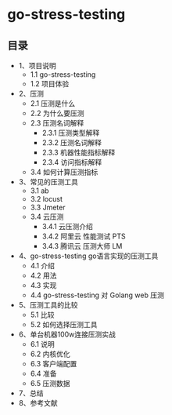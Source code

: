 # go-stress-testing
 
## 目录
- 1、项目说明
    - 1.1 go-stress-testing
    - 1.2 项目体验
- 2、压测
    - 2.1 压测是什么
    - 2.2 为什么要压测
    - 2.3 压测名词解释
        - 2.3.1 压测类型解释
        - 2.3.2 压测名词解释
        - 2.3.3 机器性能指标解释
        - 2.3.4 访问指标解释
    - 3.4 如何计算压测指标
- 3、常见的压测工具
    - 3.1 ab
    - 3.2 locust
    - 3.3 Jmeter
    - 3.4 云压测
        - 3.4.1 云压测介绍
        - 3.4.2 阿里云 性能测试 PTS
        - 3.4.3 腾讯云 压测大师 LM
- 4、go-stress-testing go语言实现的压测工具
    - 4.1 介绍
    - 4.2 用法
    - 4.3 实现
    - 4.4 go-stress-testing 对 Golang web 压测
- 5、压测工具的比较
    - 5.1 比较
    - 5.2 如何选择压测工具
- 6、单台机器100w连接压测实战
    - 6.1 说明
    - 6.2 内核优化
    - 6.3 客户端配置
    - 6.4 准备
    - 6.5 压测数据
- 7、总结
- 8、参考文献
